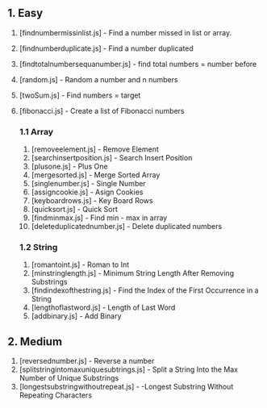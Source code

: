 
## 1. Easy
1. [findnumbermissinlist.js] - Find a number missed in list or array.
2. [findnumberduplicate.js] - Find a number duplicated
3. [findtotalnumbersequanumber.js] - find total numbers = number before
4. [random.js] - Random a number and n numbers
5. [twoSum.js] - Find numbers = target
6. [fibonacci.js] - Create a list of Fibonacci numbers

    ### 1.1 Array
    1. [removeelement.js] - Remove Element
    2. [searchinsertposition.js] - Search Insert Position
    3. [plusone.js] - Plus One
    4. [mergesorted.js] - Merge Sorted Array
    5. [singlenumber.js] - Single Number
    6. [assigncookie.js] - Asign Cookies
    7. [keyboardrows.js] - Key Board Rows
    8. [quicksort.js] - Quick Sort
    9. [findminmax.js] - Find min - max in array
    10. [deleteduplicatednumber.js] - Delete duplicated numbers

    ### 1.2 String
    1. [romantoint.js] - Roman to Int
    2. [minstringlength.js] - Minimum String Length After Removing Substrings
    3. [findindexofthestring.js] - Find the Index of the First Occurrence in a String
    4. [lengthoflastword.js] - Length of Last Word
    5. [addbinary.js] - Add Binary

## 2. Medium
1. [reversednumber.js] - Reverse a number
2. [splitstringintomaxuniquesubtrings.js] - Split a String Into the Max Number of Unique Substrings
3. [longestsubstringwithoutrepeat.js] - -Longest Substring Without Repeating Characters